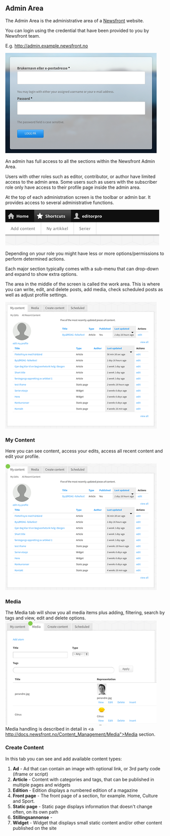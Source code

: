 ## Admin Area

The Admin Area is the administrative area of a <a href="http://www.newsfront.no">Newsfront</a> website.

You can login using the credential that have been provided to you by Newsfront team.

E.g. http://admin.example.newsfront.no


![admin login](/img/admin-loginform.png)

An admin has full access to all the sections within the Newsfront Admin Area.

Users with other roles such as editor, contributor, or author have limited access to the admin area. Some users such as users with the subscriber role only have access to their profile page inside the admin area.

At the top of each administration screen is the toolbar or admin bar. It provides access to several administrative functions.

![top toolbar](/img/top-toolbar.png)

Depending on your role you might have less or more options/permissions to perform determined actions.

Each major section typically comes with a sub-menu that can drop-down and expand to show extra options.

The area in the middle of the screen is called the work area. This is where you can write, edit, and delete posts, add media, check scheduled posts as well as adjust profile settings.

![work area](/img/work-area.png)



### My Content
Here you can see content, access your edits, access all recent content and edit your profile.

![my content](/img/my-content.png)

### Media
The Media tab will show you all media items plus adding, filtering, search by tags and view, edit and delete options.
![media tab options](/img/media-tab.png)
Media handling is described in detail in <a http://docs.newsfront.no/Content_Management/Media">Media</a> section.

### Create Content
In this tab you can see and add available content types:
1. **Ad** - Ad that can contain an image with optional link, or 3rd party code (iframe or script)
2. **Article** - Content with categories and tags, that can be published in multiple pages and widgets
3. **Edition** - Edition displays a numbered edition of a magazine
4. **Front page** - The front page of a section, for example. Home, Culture and Sport. 
5. **Static page** - Static page displays information that doesn't change often, on its own path
6. **Stillingsannonse** - 
7. **Widget** - Widget that displays small static content and/or other content published on the site
